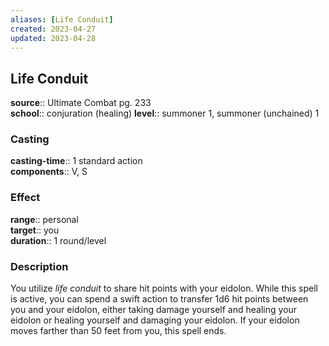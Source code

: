 ```yaml
---
aliases: [Life Conduit]
created: 2023-04-27
updated: 2023-04-28
---
```


## Life Conduit

**source**:: Ultimate Combat pg. 233  
**school**:: conjuration (healing)
**level**:: summoner 1, summoner (unchained) 1

### Casting

**casting-time**:: 1 standard action  
**components**:: V, S

### Effect

**range**:: personal  
**target**:: you  
**duration**:: 1 round/level

### Description

You utilize *life conduit* to share hit points with your eidolon. While this spell is active, you can spend a swift action to transfer 1d6 hit points between you and your eidolon, either taking damage yourself and healing your eidolon or healing yourself and damaging your eidolon. If your eidolon moves farther than 50 feet from you, this spell ends.
